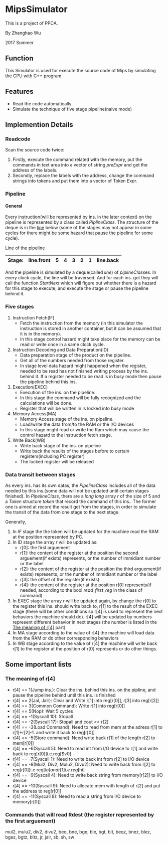 # MipsSimulator
This is a project of PPCA.

By Zhanghao Wu

2017 Summer

## Function
This Simulator is used for execute the source code of Mips by simulating the CPU with C++ program.

## Features
* Read the code automatically
* Simulate the technique of five stage pipeline(naive mode)

## Implemention Details
### Readcode
Scan the source code twice:
1. Firstly, execute the command related with the memory, put the commands in text area into a vector of string *preExpr* and get the address of the labels.
2. Secondly, replace the labels with the address, change the command strings into tokens and put them into a vector of Token *Expr*.
### Pipeline
#### General
Every instruction(will be represented by ins. in the later context) on the pipeline is represented by a class called *PiplineClass*. The structure of the deque is in the [line](#Image_of_the_deque) below (some of the stages may not appear in some cycles for there might be some hazard that pause the pipeline for some cycle).

<a name="Image_of_the_deque">Line of the pipeline</a>

|   Stage:   | line.front |      5     |      4     |      3     |      2     |      1     |  line.back |
| ---------- | ---------- | ---------- | ---------- | ---------- | ---------- | ---------- | ---------- |

And the pipeline is simulated by a deque(called *line*) of *piplineClass*es. In every clock cycle, the line will be traversed. And for each ins. got they will call the function *StartNext* which will figure out whether there is a hazard for this stage to execute, and execute the stage or pause the pipeline behind it.

### Five stages
1. Instruction Fetch(IF)
	* Fetch the instruction from the memory (in this simulator the instruction is stored in another container, but it can be assumed that it is in the memory). 
	* In this stage control hazard might take place for the memory can be read or write once in a same clock cycle.
2. Instruction Decoding and Data Preparation(ID)
	* Data preparation stage of the product on the pipeline. 
	* Get all of the numbers needed from those register.
	* In stage level data hazard might happened when the register, needed to be read has not finished writing process by the ins. behind it. If a register needed to be read is in busy mode then pause the pipeline behind this ins.
3. Execution(EXEC)
	* Execution of the ins. on the pipeline.
	* In this stage the command will be fully recognized and the calculations will be done.
	* Register that will be written in is locked into busy mode
4. Memory Access(MA)
	* Memory Access stage of the ins. on pipeline.
	* Load/write the data from/to the RAM or the I/O devices 
	* In this stage might read or write the Ram which may cause the control hazard to the instruction fetch stage.
5. Write Back(WB)
	* Write back stage of the ins. on pipeline
	* Write back the results of the stages before to certain registers(including PC register)
	* The locked register will be released
### Data transit between stages
As every ins. has its own datas, the *PipelineClass* includes all of the data needed by this ins.(some data will not be updated until certain stages finished). In *PipelineClass*, there are a *long long* array *r* of the size of 5 and a *Token* structure *token* that record the command of this ins.. The former one is aimed at record the result get from the stages, in order to simulate the transit of the data from one stage to the next stage. 

Generally, 
1. In *IF* stage the the token will be updated for the machine read the RAM at the position represented by PC.
2. In ID stage the array *r* will be updated as:
	* r[0]: the first arguement
	* r[1]: the content of the register at the position the second arguement(if exists) represents, or the number of immidiant number or the label
	* r[2]: the content of the register at the position the third arguement(if exists) represents, or the number of immidiant number or the label
	* r[3]: the offset of the register(if exists)
	* r[4]: the content of the register at the position r[0] represents(if needed, according to the bool *read_first_reg* in the class of command)
3. In EXEC stage the array *r* will be updated again, by change the r[0] to the register this ins. should write back to, r[1] to the result of the EXEC stage (there will be other conditions so r[4] is used to represent the next behaviors the machine should do). r[4] will be updated by numbers represent different behavior in next stages (the number is listed in the [The meaning of r[4]](#meaning_of_r4) part)
4. In MA stage according to the value of r[4] the machine will load data from the RAM or do other corresponding behaviors
5. In WB stage according to the value of r[4] the machine will write back r[1] to the register at the position of r[0] represents or do other things.

## Some important lists
### <b name="meaning_of_r4">The meaning of r[4]</b>
* r[4] == 1(Jump ins.): Clear the ins. behind this ins. on the pipline, and pause the pipeline behind until this ins. is finished
* r[4] == 2(Jal, Jalr): Clear and Write r[1] into reg[r[0]], r[3] into reg[r[2]]
* r[4] == 3(Common Command): Write r[1] into reg[r[0]]
* r[4] == 5(Nop): Wait 5 cycles
* r[4] == -1(Syscall 10): Stopall
* r[4] == -2(Syscall 17): Stopall and cout << r[2]
* r[4] == -3(Load Command): Need to read from mem at the adress r[1] to r[1]+r[2]-1. and write it back to reg[r[0]]
* r[4] == -5(Store command): Need write back r[1] of the length r[2] to mem[r[0]]
* r[4] == -6(Syscall 5): Need to read int from I/O device to r[1] and write back to reg[r[0]]i.e.reg[$v0]
* r[4] == -7(Syscall 1): Need to write back int from r[2] to I/O device
* r[4] == -8(Mul2, Div2, Mulu2, Divu2): Need to write back from r[2] to reg[r[0]]i.e.reg[$lo] and r[1]i.e.reg[$hi]
* r[4] == -9(Syscall 4): Need to write back string from memory[r[2]] to I/O device
* r[4] == -10(Syscall 9): Need to allocate mem with length of r[2] and put the address to reg[r[0]]
* r[4] == -11(Syscall 8): Need to read a string from I/O device to memory[r[0]]

### Commands that will read Rdest (the register represented by the first arguement)
mul2, mulu2, div2, divu2, beq, bne, bge, ble, bgt, blt, beqz, bnez, blez, bgez, bgtz, bltz, jr, jalr, sb, sh, sw
